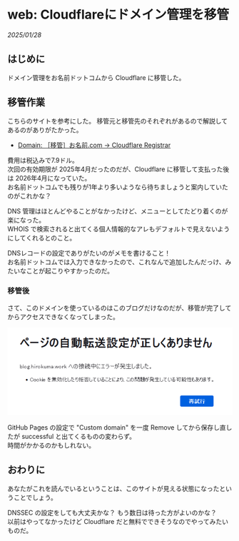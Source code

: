 # web: Cloudflareにドメイン管理を移管

_2025/01/28_

## はじめに

ドメイン管理をお名前ドットコムから Cloudflare に移管した。

## 移管作業

こちらのサイトを参考にした。
移管元と移管先のそれぞれがあるので解説してあるのがありがたかった。

* [Domain: ［移管］お名前.com → Cloudflare Registrar](https://zenn.dev/kanbeworks/articles/7a7997392c91b0)

費用は税込みで7.9ドル。  
次回の有効期限が 2025年4月だったのだが、Cloudflare に移管して支払った後は 2026年4月になっていた。  
お名前ドットコムでも残りが1年より多いようなら待ちましょうと案内していたのがこれかな？

DNS 管理はほとんどやることがなかったけど、メニューとしてたどり着くのが楽になった。  
WHOIS で検索されると出てくる個人情報的なアレもデフォルトで見えないようにしてくれるとのこと。

DNSレコードの設定でありがたいのがメモを書けること！  
お名前ドットコムでは入力できなかったので、これなんで追加したんだっけ、みたいなことが起こりやすかったのだ。  

### 移管後

さて、このドメインを使っているのはこのブログだけなのだが、移管が完了してからアクセスできなくなってしまった。

![image](images/20250128a-1.png)

GitHub Pages の設定で "Custom domain" を一度 Remove してから保存し直したが successful と出てくるものの変わらず。  
時間がかかるのかもしれない。

## おわりに

あなたがこれを読んでいるということは、このサイトが見える状態になったということでしょう。

DNSSEC の設定をしても大丈夫かな？ もう数日は待った方がよいのかな？  
以前はやってなかったけど Cloudflare だと無料でできそうなのでやってみたいものだ。
